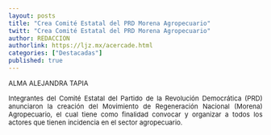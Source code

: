 ```yaml
---
layout: posts
title: "Crea Comité Estatal del PRD Morena Agropecuario"
twitt: "Crea Comité Estatal del PRD Morena Agropecuario"
author: REDACCION
authorlink: https://ljz.mx/acercade.html
categories: ["Destacadas"]
published: true
---
```

<p style="text-align: justify;">
  <span style="font-size: small;">ALMA ALEJANDRA TAPIA</span>
</p>

<p style="text-align: justify;">
  <span style="font-size: small;">Integrantes del Comité Estatal del Partido de la Revolución Democrática (PRD) anunciaron la creación del Movimiento de Regeneración Nacional (Morena) Agropecuario, el cual tiene como finalidad convocar y organizar a todos los actores que tienen incidencia en el sector agropecuario.</span>
</p>
